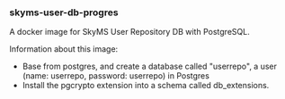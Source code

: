 ### skyms-user-db-progres
A docker image for SkyMS User Repository DB with PostgreSQL.

Information about this image:
* Base from postgres, and create a database called "userrepo", a user (name: userrepo, password: userrepo) in Postgres
* Install the pgcrypto extension into a schema called db_extensions.
